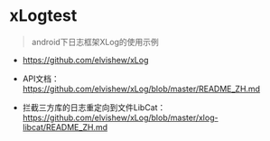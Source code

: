 # xLogtest

> android下日志框架XLog的使用示例

* https://github.com/elvishew/xLog

* API文档：https://github.com/elvishew/xLog/blob/master/README_ZH.md
* 拦截三方库的日志重定向到文件LibCat：https://github.com/elvishew/xLog/blob/master/xlog-libcat/README_ZH.md